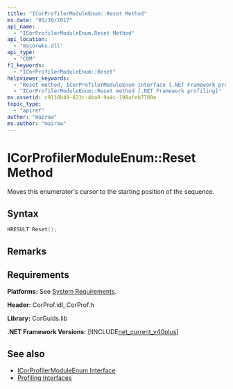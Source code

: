 ```yaml
---
title: "ICorProfilerModuleEnum::Reset Method"
ms.date: "03/30/2017"
api_name: 
  - "ICorProfilerModuleEnum.Reset Method"
api_location: 
  - "mscorwks.dll"
api_type: 
  - "COM"
f1_keywords: 
  - "ICorProfilerModuleEnum::Reset"
helpviewer_keywords: 
  - "Reset method, ICorProfilerModuleEnum interface [.NET Framework profiling]"
  - "ICorProfilerModuleEnum::Reset method [.NET Framework profiling]"
ms.assetid: c9110b49-823c-4ba9-9a4c-198afeb7780e
topic_type: 
  - "apiref"
author: "mairaw"
ms.author: "mairaw"
---
```

# ICorProfilerModuleEnum::Reset Method
Moves this enumerator's cursor to the starting position of the sequence.  
  
## Syntax  
  
```cpp  
HRESULT Reset();  
```  
  
## Remarks  
  
## Requirements  
 **Platforms:** See [System Requirements](../../../../docs/framework/get-started/system-requirements.md).  
  
 **Header:** CorProf.idl, CorProf.h  
  
 **Library:** CorGuids.lib  
  
 **.NET Framework Versions:** [!INCLUDE[net_current_v40plus](../../../../includes/net-current-v40plus-md.md)]  
  
## See also

- [ICorProfilerModuleEnum Interface](../../../../docs/framework/unmanaged-api/profiling/icorprofilermoduleenum-interface.md)
- [Profiling Interfaces](../../../../docs/framework/unmanaged-api/profiling/profiling-interfaces.md)
